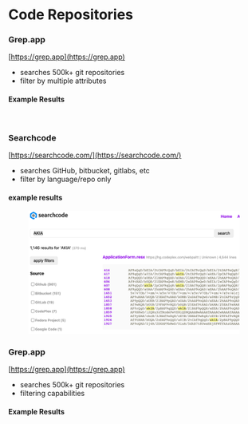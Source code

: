 # Code Repositories

### Grep.app <a href="#grep.app" id="grep.app"></a>

​[https://grep.app](https://grep.app)​

* searches 500k+ git repositories
* filter by multiple attributes

#### Example Results <a href="#example-results-1" id="example-results-1"></a>

<figure><img src="https://files.gitbook.com/v0/b/gitbook-x-prod.appspot.com/o/spaces%2FqzcbXcwycyfyykXNDPdL%2Fuploads%2FYctCRImK7NNRmqqpXpMf%2Fimage.png?alt=media&#x26;token=b2a3b2c9-4084-4b47-9078-01cbfe0516fb" alt=""><figcaption></figcaption></figure>

### Searchcode

[https://searchcode.com/](https://searchcode.com/)

* searches GitHub, bitbucket, gitlabs, etc
* filter by language/repo only

#### example results

<figure><img src="../.gitbook/assets/image (1).png" alt=""><figcaption></figcaption></figure>

### Grep.app

[https://grep.app](https://grep.app)

* searches 500k+ git repositories
* filtering capabilities

#### Example Results
